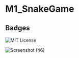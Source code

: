 # M1_SnakeGame
## Badges


![MIT License](https://api.codiga.io/project/31118/score/svg)

![Screenshot (46)](https://user-images.githubusercontent.com/92664317/153587772-6bd59a22-60df-46a5-9bef-31c684994fea.png)


